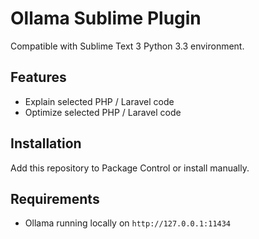 # Ollama Sublime Plugin

Compatible with Sublime Text 3 Python 3.3 environment.

## Features

- Explain selected PHP / Laravel code
- Optimize selected PHP / Laravel code

## Installation

Add this repository to Package Control or install manually.

## Requirements

- Ollama running locally on `http://127.0.0.1:11434`
